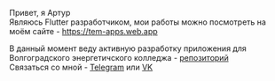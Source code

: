 Привет, я Артур<br>
Являюсь Flutter разработчиком, мои работы можно посмотреть на моём сайте - https://tem-apps.web.app

В данный момент веду активную разработку приложения для Волгоградского энергетичского колледжа - [репозиторий](https://github.com/Volgograd-Power-Engineering-College/VPEC-App)
<br>Связаться со мной - [Telegram](https://t.me/Tembeon) или [VK](https://vk.com/tembeon)

